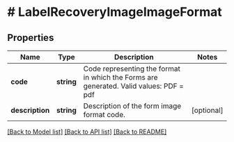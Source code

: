 # # LabelRecoveryImageImageFormat

## Properties

Name | Type | Description | Notes
------------ | ------------- | ------------- | -------------
**code** | **string** | Code representing the format in which the Forms are generated. Valid values: PDF &#x3D; pdf |
**description** | **string** | Description of the form image format code. | [optional]

[[Back to Model list]](../../README.md#models) [[Back to API list]](../../README.md#endpoints) [[Back to README]](../../README.md)
